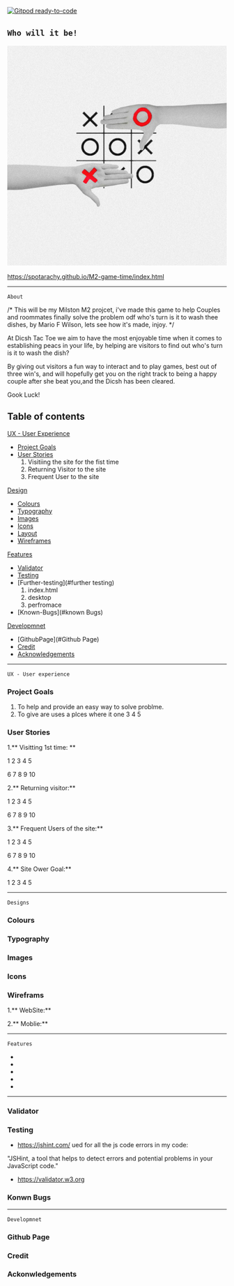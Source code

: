 [![Gitpod ready-to-code](https://img.shields.io/badge/Gitpod-ready--to--code-blue?logo=gitpod)](https://gitpod.io/#https://github.com/Spotarachy/M2-game-time)


## ```Who will it be!```

![Mockup](./image/landing.png)

https://spotarachy.github.io/M2-game-time/index.html

---
```
About
```

/* This will be my Milston M2 projcet, i've made this game to help Couples and roommates finally solve the problem odf who's turn is it to wash thee dishes, by Mario F Wilson, lets see how it's made, injoy. */


At Dicsh Tac Toe we aim to have the most enjoyable time when it comes to establishing peacs in your life, by helping are visitors to find out who's turn is it to wash the dish?

By giving out visitors a fun way to interact and to play games, best out of three win's, and will hopefully get you on the right track to being a happy couple after she beat you,and the Dicsh has been cleared.

Gook Luck!


## Table of contents

[UX - User Experience](#ux)
   * [Project Goals](#project-goals)
   * [User Stories](#user-stories)
     1. Visitiing the site for the fist time
     2. Returning Visitor to the site
     3. Frequent User to the site

[Design](#design-choices)

   * [Colours](#colours)
   * [Typography](#typography)
   * [Images](#images)
   * [Icons](#icons)
   * [Layout](#layout)
   * [Wireframes](#wireframes)

 [Features](#Features)

  * [Validator](#validator)
  * [Testing](#Testing)
  * [Further-testing](#further testing)
     1. index.html
     2. desktop
     3. perfromace 
  * [Known-Bugs](#known Bugs)

  [Developmnet](#Developmnet)

   * [GithubPage](#Github Page)
   * [Credit](#Credit)
   * [Acknowledgements](#Acknowledgement)


---
```
UX - User experience
```


### Project Goals

1. To help and provide an easy way to solve problme.
2. To give are uses a plces where it one 
3
4
5

### User Stories

1.** Visitting 1st time: **

1
2
3
4
5

6
7
8
9
10

2.** Returning visitor:**

1
2
3
4
5

6
7
8
9
10

3.** Frequent Users of the site:**

1
2
3
4
5 

6
7
8
9
10

4.** Site Ower Goal:**

1
2
3
4
5

---
```
Designs
```

### Colours



### Typography



### Images



### Icons

### Wireframs

1.** WebSite:**


2.** Moblie:**


---
``` 
Features
```

*
*
*
*
*

---
### Validator


### Testing
  
   * https://jshint.com/ ued for all the js code errors in my code: 
   
   "JSHint, a tool that helps to detect errors and potential
    problems in your JavaScript code."

   * https://validator.w3.org
    



### Konwn Bugs

---
```
Developmnet
```


### Github Page

### Credit

### Ackonwledgements






